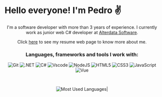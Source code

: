 # Hello everyone! I'm Pedro ✌️
<div align="center">

I'm a software developer with more than 3 years of experience. I currently work as junior web C# developer at [Alterdata Software](https://www.alterdata.com.br/). 

Click [here](https://pedropaulo91.github.io/curriculo/) to see my resume web page to know more about me.  
<div>

### Languages, frameworks and tools I work with:
![Git](https://img.shields.io/badge/GIT-E44C30?style=for-the-badge&logo=git&logoColor=white)
![.NET](https://img.shields.io/badge/.NET-5C2D91?style=for-the-badge&logo=.net&logoColor=white)
![C#](https://img.shields.io/badge/C%23-239120?style=for-the-badge&logo=c-sharp&logoColor=white)
![Vscode](https://img.shields.io/badge/Vscode-007ACC?style=for-the-badge&logo=visual-studio-code&logoColor=white)
![NodeJS](https://img.shields.io/badge/node.js-6DA55F?style=for-the-badge&logo=node.js&logoColor=white)
![HTML5](https://img.shields.io/badge/HTML5-E34F26?style=for-the-badge&logo=html5&logoColor=white)
![CSS3](https://img.shields.io/badge/CSS3-1572B6?style=for-the-badge&logo=css3&logoColor=white)
![JavaScript](https://img.shields.io/badge/JavaScript-F7DF1E?style=for-the-badge&logo=javascript&logoColor=black)
![Vue](https://img.shields.io/badge/vuejs-%2335495e.svg?style=for-the-badge&logo=vuedotjs&logoColor=%234FC08D)

<br/>

![Most Used Languages](https://github-readme-stats-git-masterrstaa-rickstaa.vercel.app/api/top-langs/?username=pedropaulo91&layout=compact&bg_color=000&border_color=30A3DC&title_color=E94D5F&text_color=FFF)|

